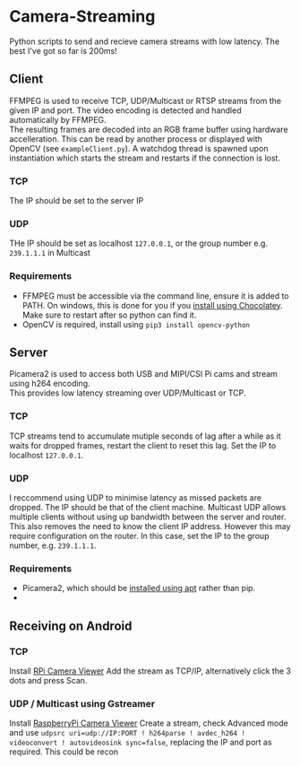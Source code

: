 # Camera-Streaming
Python scripts to send and recieve camera streams with low latency. The best I've got so far is 200ms!

## Client
FFMPEG is used to receive TCP, UDP/Multicast or RTSP streams from the given IP and port. The video encoding is detected and handled automatically by FFMPEG.  
The resulting frames are decoded into an RGB frame buffer using hardware accelleration. This can be read by another process or displayed with OpenCV (see `exampleClient.py`). 
A watchdog thread is spawned upon instantiation which starts the stream and restarts if the connection is lost.  
### TCP
The IP should be set to the server IP
### UDP
THe IP should be set as localhost `127.0.0.1`, or the group number e.g. `239.1.1.1` in Multicast
### Requirements
- FFMPEG must be accessible via the command line, ensure it is added to PATH. On windows, this is done for you if you [install using Chocolatey](https://avpres.net/FFmpeg/install_Windows.html). Make sure to restart after so python can find it.
- OpenCV is required, install using `pip3 install opencv-python`

## Server
Picamera2 is used to access both USB and MIPI/CSI Pi cams and stream using h264 encoding.  
This provides low latency streaming over UDP/Multicast or TCP.  
### TCP
TCP streams tend to accumulate mutiple seconds of lag after a while as it waits for dropped frames, restart the client to reset this lag. 
Set the IP to localhost `127.0.0.1`. 
### UDP
I reccommend using UDP to minimise latency as missed packets are dropped. The IP should be that of the client machine. 
Multicast UDP allows multiple clients without using up bandwidth between the server and router. This also removes the need to know the client IP address. However this may require configuration on the router. In this case, set the IP to the group number, e.g. `239.1.1.1`.

### Requirements
- Picamera2, which should be [installed using apt](https://github.com/raspberrypi/picamera2) rather than pip.
- 
## Receiving on Android 
### TCP
Install [RPi Camera Viewer](https://play.google.com/store/apps/details?id=ca.frozen.rpicameraviewer&hl=en_AU)
Add the stream as TCP/IP, alternatively click the 3 dots and press Scan.
### UDP / Multicast using Gstreamer
Install [RaspberryPi Camera Viewer](https://play.google.com/store/apps/details?id=pl.effisoft.rpicamviewer2&hl=en_AU&pli=1)
Create a stream, check Advanced mode and use `udpsrc uri=udp://IP:PORT ! h264parse ! avdec_h264 ! videoconvert ! autovideosink sync=false`, replacing the IP and port as required. This could be recon
